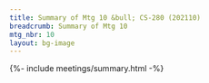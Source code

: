 ```yaml
---
title: Summary of Mtg 10 &bull; CS-280 (202110)
breadcrumb: Summary of Mtg 10
mtg_nbr: 10
layout: bg-image
---
```


{%- include meetings/summary.html -%}
